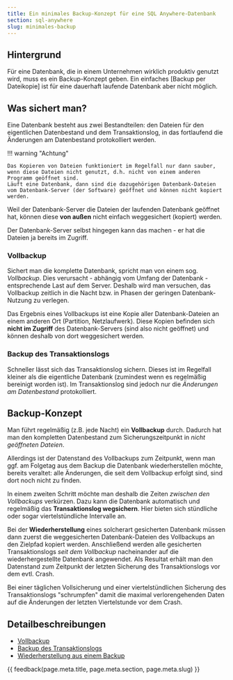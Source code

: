```yaml
---
title: Ein minimales Backup-Konzept für eine SQL Anywhere-Datenbank
section: sql-anywhere
slug: minimales-backup
---
```


## Hintergrund

Für eine Datenbank, die in einem Unternehmen wirklich produktiv genutzt wird, muss es ein Backup-Konzept geben. Ein einfaches [Backup per Dateikopie] ist für eine dauerhaft laufende Datenbank aber nicht möglich.

## Was sichert man?

Eine Datenbank besteht aus zwei Bestandteilen: den Dateien für den eigentlichen Datenbestand und dem Transaktionslog, in das fortlaufend die Änderungen am Datenbestand protokolliert werden.

!!! warning "Achtung"

    Das Kopieren von Dateien funktioniert im Regelfall nur dann sauber, wenn diese Dateien nicht genutzt, d.h. nicht von einem anderen Programm geöffnet sind.  
    Läuft eine Datenbank, dann sind die dazugehörigen Datenbank-Dateien vom Datenbank-Server (der Software) geöffnet und können nicht kopiert werden. 

Weil der Datenbank-Server die Dateien der laufenden Datenbank geöffnet hat, können diese **von außen** nicht einfach weggesichert (kopiert) werden.

Der Datenbank-Server selbst hingegen kann das machen - er hat die Dateien ja bereits im Zugriff.

### Vollbackup

Sichert man die komplette Datenbank, spricht man von einem sog. *Vollbackup*. Dies verursacht - abhängig vom Umfang der Datenbank - entsprechende Last auf dem Server. Deshalb wird man versuchen, das Vollbackup zeitlich in die Nacht bzw. in Phasen der geringen Datenbank-Nutzung zu verlegen.

Das Ergebnis eines Vollbackups ist eine Kopie aller Datenbank-Dateien an einem anderen Ort (Partition, Netzlaufwerk). Diese Kopien befinden sich **nicht im Zugriff** des Datenbank-Servers (sind also nicht geöffnet) und können deshalb von dort weggesichert werden.

### Backup des Transaktionslogs

Schneller lässt sich das Transaktionslog sichern. Dieses ist im Regelfall kleiner als die eigentliche Datenbank (zumindest wenn es regelmäßig bereinigt worden ist). Im Transaktionslog sind jedoch nur die *Änderungen am Datenbestand* protokolliert.

## Backup-Konzept

Man führt regelmäßig (z.B. jede Nacht) ein **Vollbackup** durch. Dadurch hat man den kompletten Datenbestand zum Sicherungszeitpunkt in *nicht geöffneten Dateien*.

Allerdings ist der Datenstand des Vollbackups zum Zeitpunkt, wenn man ggf. am Folgetag aus dem Backup die Datenbank wiederherstellen möchte, bereits veraltet: alle Änderungen, die seit dem Vollbackup erfolgt sind, sind dort noch nicht zu finden.

In einem zweiten Schritt möchte man deshalb die Zeiten *zwischen den Vollbackups* verkürzen. Dazu kann die Datenbank automatisch und regelmäßig das **Transaktionslog wegsichern**. Hier bieten sich stündliche oder sogar viertelstündliche Intervalle an.

Bei der **Wiederherstellung** eines solcherart gesicherten Datenbank müssen dann zuerst die weggesicherten Datenbank-Dateien des Vollbackups an den Zielpfad kopiert werden. Anschließend werden alle gesicherten Transaktionslogs *seit dem Vollbackup* nacheinander auf die wiederhergestellte Datenbank angewendet. Als Resultat erhält man den Datenstand zum Zeitpunkt der letzten Sicherung des Transaktionslogs vor dem evtl. Crash.

Bei einer täglichen Vollsicherung und einer viertelstündlichen Sicherung des Transaktionslogs "schrumpfen" damit die maximal verlorengehenden Daten auf die Änderungen der letzten Viertelstunde vor dem Crash.

## Detailbeschreibungen

* [Vollbackup](../vollbackup/)
* [Backup des Transaktionslogs](../backup-transaktionslog/)
* [Wiederherstellung aus einem Backup](../backup-wiederherstellen/)


{{ feedback(page.meta.title, page.meta.section, page.meta.slug) }}



